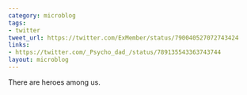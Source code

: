 ```yaml
---
category: microblog
tags:
- twitter
tweet_url: https://twitter.com/ExMember/status/790040527072743424
links:
- https://twitter.com/_Psycho_dad_/status/789135543363743744
layout: microblog
---
```

There are heroes among us.
